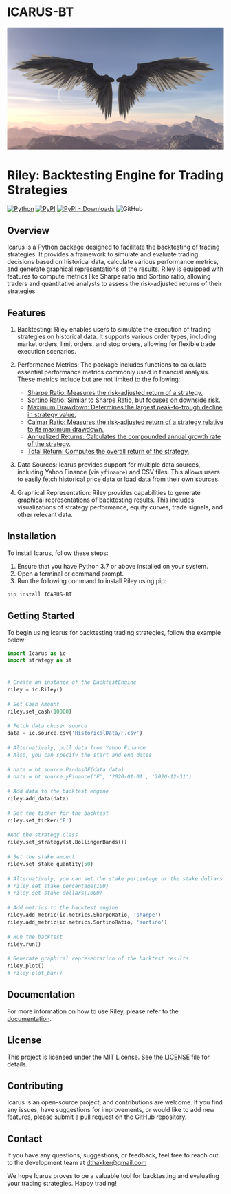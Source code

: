 
# ICARUS-BT

![ICARUS-BT](./preview.jpg?raw=true)

# Riley: Backtesting Engine for Trading Strategies

[![Python](https://img.shields.io/badge/python-3.7%2B-blue)](https://www.python.org/downloads/release/python-370/)
[![PyPI](https://img.shields.io/pypi/v/icarus-bt?color=blue)](https://pypi.org/project/icarus-bt/)
[![PyPI - Downloads](https://img.shields.io/pypi/dm/icarus-bt?color=blue)](https://img.shields.io/github/downloads/devthakker/icarus-bt/total.svg)
![GitHub](https://img.shields.io/pypi/l/icarus-bt?color=blue)

## Overview
Icarus is a Python package designed to facilitate the backtesting of trading strategies. It provides a framework to simulate and evaluate trading decisions based on historical data, calculate various performance metrics, and generate graphical representations of the results. Riley is equipped with features to compute metrics like Sharpe ratio and Sortino ratio, allowing traders and quantitative analysts to assess the risk-adjusted returns of their strategies.

## Features
1. Backtesting: Riley enables users to simulate the execution of trading strategies on historical data. It supports various order types, including market orders, limit orders, and stop orders, allowing for flexible trade execution scenarios.

2. Performance Metrics: The package includes functions to calculate essential performance metrics commonly used in financial analysis. These metrics include but are not limited to the following:
   - [Sharpe Ratio: Measures the risk-adjusted return of a strategy.](https://www.investopedia.com/terms/s/sharperatio.asp)
   - [Sortino Ratio: Similar to Sharpe Ratio, but focuses on downside risk.](https://www.investopedia.com/terms/s/sortinoratio.asp)
   - [Maximum Drawdown: Determines the largest peak-to-trough decline in strategy value.](https://www.investopedia.com/terms/m/maximum-drawdown-mdd.asp)
   - [Calmar Ratio: Measures the risk-adjusted return of a strategy relative to its maximum drawdown.](https://www.investopedia.com/terms/c/calmarratio.asp)
   - [Annualized Returns: Calculates the compounded annual growth rate of the strategy.](https://www.investopedia.com/terms/a/annualized-total-return.asp)
   - [Total Return: Computes the overall return of the strategy.](https://www.investopedia.com/terms/t/totalreturn.asp)

3. Data Sources: Icarus provides support for multiple data sources, including Yahoo Finance (via `yfinance`) and CSV files. This allows users to easily fetch historical price data or load data from their own sources.

4. Graphical Representation: Riley provides capabilities to generate graphical representations of backtesting results. This includes visualizations of strategy performance, equity curves, trade signals, and other relevant data.

## Installation
To install Icarus, follow these steps:

1. Ensure that you have Python 3.7 or above installed on your system.
2. Open a terminal or command prompt.
3. Run the following command to install Riley using pip:

```python
pip install ICARUS-BT
```

## Getting Started
To begin using Icarus for backtesting trading strategies, follow the example below:

```python
import Icarus as ic
import strategy as st


# Create an instance of the BacktestEngine
riley = ic.Riley()

# Set Cash Amount
riley.set_cash(10000)

# Fetch data chosen source
data = ic.source.csv('HistoricalData/F.csv')

# Alternatively, pull data from Yahoo Finance
# Also, you can specify the start and end dates

# data = bt.source.PandasDF(data.data)
# data = bt.source.yFinance('F', '2020-01-01', '2020-12-31')

# Add data to the backtest engine
riley.add_data(data)

# Set the ticker for the backtest
riley.set_ticker('F')

#Add the strategy class
riley.set_strategy(st.BollingerBands())

# Set the stake amount
riley.set_stake_quantity(50)

# Alternatively, you can set the stake percentage or the stake dollars
# riley.set_stake_percentage(100)
# riley.set_stake_dollars(1000)

# Add metrics to the backtest engine
riley.add_metric(ic.metrics.SharpeRatio, 'sharpe')
riley.add_metric(ic.metrics.SortinoRatio, 'sortino')

# Run the backtest
riley.run()

# Generate graphical representation of the backtest results
riley.plot()
# riley.plot_bar()
```

## Documentation
For more information on how to use Riley, please refer to the [documentation](https://icarus-bt.readthedocs.io/en/latest/).

## License
This project is licensed under the MIT License. See the [LICENSE](LICENSE) file for details.

## Contributing
Icarus is an open-source project, and contributions are welcome. If you find any issues, have suggestions for improvements, or would like to add new features, please submit a pull request on the GitHub repository.

## Contact
If you have any questions, suggestions, or feedback, feel free to reach out to the development team at dthakker@gmail.com

We hope Icarus proves to be a valuable tool for backtesting and evaluating your trading strategies. Happy trading!
